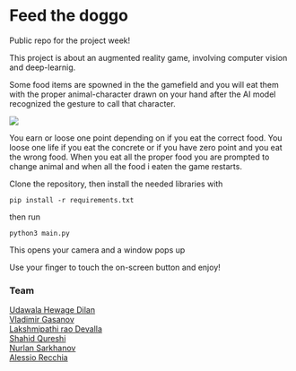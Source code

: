 # Feed the doggo
Public repo for the project week!

This project is about an augmented reality game, involving computer vision and deep-learnig.

Some food items are spowned in the the gamefield and you will eat them with the proper animal-character drawn on your hand after the AI model recognized the gesture to call that character.

<img src="https://github.com/alessiorecchia/portfolio/blob/main/static/assets/demo.gif">

You earn or loose one point depending on if you eat the correct food. You loose one life if you eat the concrete or if you have zero point and you eat the wrong food. When you eat all the proper food you are prompted to change animal and when all the food i eaten the game restarts.

Clone the repository, then install the needed libraries with


```
pip install -r requirements.txt
```


then run 


```
python3 main.py
```


This opens your camera and a window pops up

Use your finger to touch the on-screen button and enjoy!

### Team

<a href="https://github.com/UdawalaHewageDilan" target="blank_"> Udawala Hewage Dilan </a> <br>
<a href="https://github.com/VladimirGas" target="blank_"> Vladimir Gasanov </a> <br>
<a href="https://github.com/Pathi-rao" target="blank_"> Lakshmipathi rao Devalla </a> <br>
<a href="https://github.com/shahidqureshi01" target="blank_"> Shahid Qureshi </a> <br>
<a href="https://github.com/nsarkhanov" target="blank_"> Nurlan Sarkhanov </a> <br>
<a href="https://github.com/alessiorecchia" target="blank_"> Alessio Recchia </a> <br>